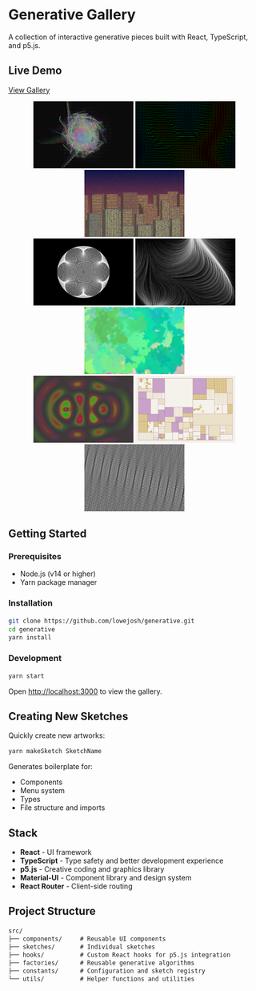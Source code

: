 # Generative Gallery

A collection of interactive generative pieces built with React, TypeScript, and p5.js.

## Live Demo

[View Gallery](https://lowejosh.github.io/generative)

<div align="center">
  <img src="./public/thumbnails/psychedelic-spiral.png" width="200" height="134" alt="Psychedelic Spiral" />
  <img src="./public/thumbnails/perlin-field.png" width="200" height="134" alt="Perlin Field" />
  <img src="./public/thumbnails/cityscape.png" width="200" height="134" alt="Cityscape" />
</div>

<div align="center">
  <img src="./public/thumbnails/multiplicative-epicycloid.png" width="200" height="134" alt="Multiplicative Epicycloid" />
  <img src="./public/thumbnails/perlin-flow.png" width="200" height="134" alt="Perlin Flow" />
  <img src="./public/thumbnails/random-walk.png" width="200" height="134" alt="Random Walk" />
</div>

<div align="center">
  <img src="./public/thumbnails/quantum-harmonics.png" width="200" height="134" alt="Quantum Harmonics" />
  <img src="./public/thumbnails/recursive-divisions.png" width="200" height="134" alt="Recursive Subdivisions" />
  <img src="./public/thumbnails/moire-lattices.png" width="200" height="134" alt="Moiré Lattices" />
</div>

## Getting Started

### Prerequisites

- Node.js (v14 or higher)
- Yarn package manager

### Installation

```bash
git clone https://github.com/lowejosh/generative.git
cd generative
yarn install
```

### Development

```bash
yarn start
```

Open [http://localhost:3000](http://localhost:3000) to view the gallery.

## Creating New Sketches

Quickly create new artworks:

```bash
yarn makeSketch SketchName
```

Generates boilerplate for:

- Components
- Menu system
- Types
- File structure and imports

## Stack

- **React** - UI framework
- **TypeScript** - Type safety and better development experience
- **p5.js** - Creative coding and graphics library
- **Material-UI** - Component library and design system
- **React Router** - Client-side routing

## Project Structure

```
src/
├── components/     # Reusable UI components
├── sketches/       # Individual sketches
├── hooks/          # Custom React hooks for p5.js integration
├── factories/      # Reusable generative algorithms
├── constants/      # Configuration and sketch registry
└── utils/          # Helper functions and utilities
```
